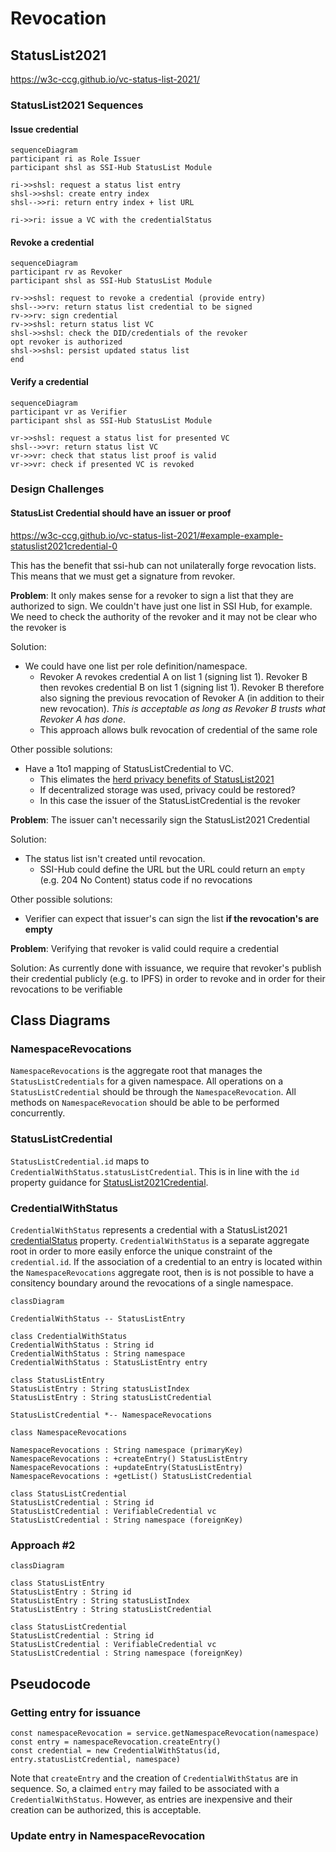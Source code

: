# Revocation

## StatusList2021

https://w3c-ccg.github.io/vc-status-list-2021/ 

### StatusList2021 Sequences

#### Issue credential
```mermaid
sequenceDiagram
participant ri as Role Issuer
participant shsl as SSI-Hub StatusList Module

ri->>shsl: request a status list entry
shsl->>shsl: create entry index
shsl-->>ri: return entry index + list URL

ri->>ri: issue a VC with the credentialStatus
```

#### Revoke a credential
```mermaid
sequenceDiagram
participant rv as Revoker
participant shsl as SSI-Hub StatusList Module

rv->>shsl: request to revoke a credential (provide entry)
shsl-->>rv: return status list credential to be signed 
rv->>rv: sign credential
rv->>shsl: return status list VC
shsl->>shsl: check the DID/credentials of the revoker
opt revoker is authorized 
shsl->>shsl: persist updated status list
end
```

#### Verify a credential
```mermaid
sequenceDiagram
participant vr as Verifier
participant shsl as SSI-Hub StatusList Module

vr->>shsl: request a status list for presented VC
shsl-->>vr: return status list VC
vr->>vr: check that status list proof is valid
vr->>vr: check if presented VC is revoked
```

### Design Challenges

#### StatusList Credential should have an issuer or proof
https://w3c-ccg.github.io/vc-status-list-2021/#example-example-statuslist2021credential-0

This has the benefit that ssi-hub can not unilaterally forge revocation lists.
This means that we must get a signature from revoker.

**Problem**:
It only makes sense for a revoker to sign a list that they are authorized to sign.
We couldn't have just one list in SSI Hub, for example.
We need to check the authority of the revoker and it may not be clear who the revoker is

Solution:
- We could have one list per role definition/namespace.
  - Revoker A revokes credential A on list 1 (signing list 1).
  Revoker B then revokes credential B on list 1 (signing list 1).
  Revoker B therefore also signing the previous revocation of Revoker A (in addition to their new revocation).
  *This is acceptable as long as Revoker B trusts what Revoker A has done*.
  - This approach allows bulk revocation of credential of the same role

Other possible solutions:
- Have a 1to1 mapping of StatusListCredential to VC.
  - This elimates the [herd privacy benefits of StatusList2021](https://w3c-ccg.github.io/vc-status-list-2021/#introduction)
  - If decentralized storage was used, privacy could be restored?
  - In this case the issuer of the StatusListCredential is the revoker

**Problem**:
The issuer can't necessarily sign the StatusList2021 Credential

Solution:
- The status list isn't created until revocation. 
  - SSI-Hub could define the URL but the URL could return an `empty` (e.g. 204 No Content) status code if no revocations

Other possible solutions:
- Verifier can expect that issuer's can sign the list **if the revocation's are empty**

**Problem**: Verifying that revoker is valid could require a credential

Solution: As currently done with issuance, we require that revoker's publish their credential publicly (e.g. to IPFS) in order to revoke and in order for their revocations to be verifiable

## Class Diagrams


### NamespaceRevocations
`NamespaceRevocations` is the aggregate root that manages the `StatusListCredentials` for a given namespace.
All operations on a `StatusListCredential` should be through the `NamespaceRevocation`.
All methods on `NamespaceRevocation` should be able to be performed concurrently.

### StatusListCredential

`StatusListCredential.id` maps to `CredentialWithStatus.statusListCredential`.
This is in line with the `id` property guidance for [StatusList2021Credential](https://w3c-ccg.github.io/vc-status-list-2021/#statuslist2021credential).

### CredentialWithStatus

`CredentialWithStatus` represents a credential with a StatusList2021
[credentialStatus](https://www.w3.org/TR/vc-data-model/#status) property.
`CredentialWithStatus` is a separate aggregate root in order to more easily enforce the unique constraint of the `credential.id`.
If the association of a credential to an entry is located within
the `NamespaceRevocations` aggregate root, then is is not possible to 
have a consitency boundary around the revocations of a single namespace.


```mermaid
classDiagram

CredentialWithStatus -- StatusListEntry

class CredentialWithStatus
CredentialWithStatus : String id
CredentialWithStatus : String namespace
CredentialWithStatus : StatusListEntry entry

class StatusListEntry
StatusListEntry : String statusListIndex
StatusListEntry : String statusListCredential

StatusListCredential *-- NamespaceRevocations

class NamespaceRevocations

NamespaceRevocations : String namespace (primaryKey)
NamespaceRevocations : +createEntry() StatusListEntry
NamespaceRevocations : +updateEntry(StatusListEntry)
NamespaceRevocations : +getList() StatusListCredential

class StatusListCredential
StatusListCredential : String id
StatusListCredential : VerifiableCredential vc
StatusListCredential : String namespace (foreignKey)
```

### Approach #2

```mermaid
classDiagram

class StatusListEntry
StatusListEntry : String id
StatusListEntry : String statusListIndex
StatusListEntry : String statusListCredential

class StatusListCredential
StatusListCredential : String id
StatusListCredential : VerifiableCredential vc
StatusListCredential : String namespace (foreignKey)
```

## Pseudocode

### Getting entry for issuance

```
const namespaceRevocation = service.getNamespaceRevocation(namespace)
const entry = namespaceRevocation.createEntry()
const credential = new CredentialWithStatus(id, entry.statusListCredential, namespace) 
```

Note that `createEntry` and the creation of `CredentialWithStatus` are in sequence.
So, a claimed `entry` may failed to be associated with a `CredentialWithStatus`.
However, as entries are inexpensive and their creation can be authorized, this is acceptable.

### Update entry in NamespaceRevocation